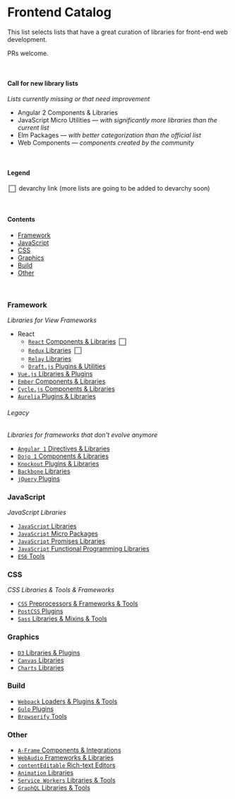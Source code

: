 # Frontend Catalog

This list selects lists that have a great curation of libraries for front-end web development.

PRs welcome.

<br/>

#### Call for new library lists

*Lists currently missing or that need improvement*

 - Angular 2 Components & Libraries
 - JavaScript Micro Utilities — *with significantly more libraries than the current list*
 - Elm Packages — *with better categorization than the official list*
 - Web Components — *components created by the community*

<br/>

#### Legend
[<img src="/devarchy-logo.png" width="22" align="center">](http://devarchy.com/) devarchy link (more lists are going to be added to devarchy soon)

<br/>

#### Contents

- [Framework](#framework)
- [JavaScript](#javascript)
- [CSS](#css)
- [Graphics](#graphics)
- [Build](#build)
- [Other](#other)

<br/>

### Framework

*Libraries for View Frameworks*

 - React
    - [`React` Components & Libraries](https://github.com/brillout/awesome-react-components) [<img src="/devarchy-logo.png" width="22" align="center">](http://devarchy.com/react-components)
    - [`Redux` Libraries](https://github.com/brillout/awesome-redux) [<img src="/devarchy-logo.png" width="22" align="center">](http://devarchy.com/redux)
    - [`Relay` Libraries](https://github.com/expede/awesome-relay)
    - [`Draft.js` Plugins & Utilities](https://github.com/nikgraf/awesome-draft-js)
 - [`Vue.js` Libraries & Plugins](https://github.com/vuejs/awesome-vue#libraries--plugins)
 - [`Ember` Components & Libraries](https://github.com/nmec/awesome-ember)
 - [`Cycle.js` Components & Libraries](https://github.com/cyclejs-community/awesome-cyclejs#libraries)
 - [`Aurelia` Plugins & Libraries](https://github.com/behzad888/awesome-aurelia)

###### Legacy

*Libraries for frameworks that don't evolve anymore*

 - [`Angular 1` Directives & Libraries](https://github.com/gianarb/awesome-angularjs)
 - [`Dojo 1` Components & Libraries](https://github.com/peterkokot/awesome-dojo)
 - [`Knockout` Plugins & Libraries](https://github.com/dnbard/awesome-knockout)
 - [`Backbone` Libraries](https://github.com/sadcitizen/awesome-backbone#libraries)
 - [`jQuery` Plugins](https://github.com/peterkokot/awesome-jquery#plugins)


### JavaScript

*JavaScript Libraries*

 - [`JavaScript` Libraries](https://github.com/sorrycc/awesome-javascript)
 - [`JavaScript` Micro Packages](https://github.com/parro-it/awesome-micro-npm-packages#modules)
 - [`JavaScript` Promises Libraries](https://github.com/wbinnssmith/awesome-promises#convenience-utilities)
 - [`JavaScript` Functional Programming Libraries](https://github.com/stoeffel/awesome-fp-js#libraries)
 - [`ES6` Tools](https://github.com/addyosmani/es6-tools)

### CSS

 *CSS Libraries & Tools & Frameworks*

 - [`CSS` Preprocessors & Frameworks & Tools](https://github.com/sotayamashita/awesome-css)
 - [`PostCSS` Plugins](https://github.com/postcss/postcss/blob/master/docs/plugins.md)
 - [`Sass` Libraries & Mixins & Tools](https://github.com/Famolus/awesome-sass)

### Graphics
 - [`D3` Libraries & Plugins](https://github.com/wbkd/awesome-d3)
 - [`Canvas` Libraries](https://github.com/raphamorim/awesome-canvas#libraries)
 - [`Charts` Libraries](https://github.com/zingchart/awesome-charting)

### Build
 - [`Webpack` Loaders & Plugins & Tools](https://github.com/webpack-contrib/awesome-webpack#libraries)
 - [`Gulp` Plugins](https://github.com/alferov/awesome-gulp#plugins)
 - [`Browserify` Tools](https://github.com/ungoldman/awesome-browserify#tools)

### Other
 - [`A-Frame` Components & Integrations](https://github.com/aframevr/awesome-aframe)
 - [`WebAudio` Frameworks & Libraries](https://github.com/notthetup/awesome-webaudio)
 - [`contentEditable` Rich-text Editors](https://github.com/dok/awesome-text-editing#rich-text-editors-using-contenteditable)
 - [`Animation` Libraries](https://github.com/fliptheweb/motion-ui-design#libraries)
 - [`Service Workers` Libraries & Tools](https://github.com/TalAter/awesome-service-workers#libraries-and-tools)
 - [`GraphQL` Libraries & Tools](https://github.com/chentsulin/awesome-graphql)

<!-- Not good enough
 - [Angular 2 Components & Libraries]https://github.com/AngularClass/awesome-angular2
 - [Elm Packages](https://github.com/isRuslan/awesome-elm)
 - [Choo](https://github.com/YerkoPalma/awesome-choo)
 - [`SVG` ](https://github.com/willianjusten/awesome-svg)
-->
<!-- A bit out of scope
 - [`Flexbox`](https://github.com/afonsopacifer/awesome-flexbox)
 - [Above-the-fold CSS Tools](https://github.com/addyosmani/critical-path-css-tools)
-->
